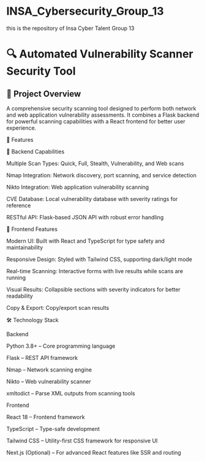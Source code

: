 
# INSA_Cybersecurity_Group_13
this is the repository of Insa Cyber Talent Group 13


# 🔍 Automated Vulnerability Scanner Security Tool

## 📌 Project Overview

A comprehensive security scanning tool designed to perform both network and web application vulnerability assessments.
It combines a Flask backend for powerful scanning capabilities with a React frontend for better user experience.

🚀 Features

🔧 Backend Capabilities

 Multiple Scan Types: Quick, Full, Stealth, Vulnerability, and Web scans

 Nmap Integration: Network discovery, port scanning, and service detection

 Nikto Integration: Web application vulnerability scanning

 CVE Database: Local vulnerability database with severity ratings for reference

RESTful API: Flask-based JSON API with robust error handling

🎨 Frontend Features

 Modern UI: Built with React and TypeScript for type safety and maintainability

 Responsive Design: Styled with Tailwind CSS, supporting dark/light mode

 Real-time Scanning: Interactive forms with live results while scans are running

 Visual Results: Collapsible sections with severity indicators for better readability

 Copy & Export: Copy/export scan results

🛠️ Technology Stack

Backend

 Python 3.8+ – Core programming language

 Flask – REST API framework

 Nmap – Network scanning engine

 Nikto – Web vulnerability scanner

 xmltodict – Parse XML outputs from scanning tools

Frontend

 React 18 – Frontend framework

 TypeScript – Type-safe development

 Tailwind CSS – Utility-first CSS framework for responsive UI

 Next.js (Optional) – For advanced React features like SSR and routing
